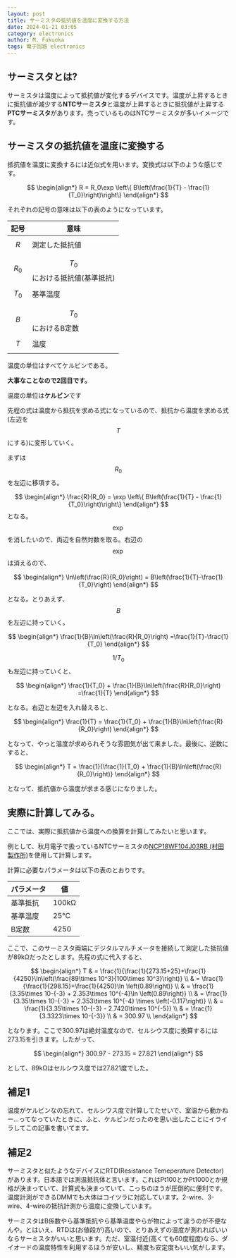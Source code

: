 ```yaml
---
layout: post
title: サーミスタの抵抗値を温度に変換する方法
date: 2024-01-21 03:05
category: electronics
author: M. Fukuoka
tags: 電子回路 electronics 
---
```


## サーミスタとは?

サーミスタは温度によって抵抗値が変化するデバイスです。温度が上昇するときに抵抗値が減少する**NTCサーミスタ**と温度が上昇するときに抵抗値が上昇する**PTCサーミスタ**があります。売っているものはNTCサーミスタが多いイメージです。

## サーミスタの抵抗値を温度に変換する

抵抗値を温度に変換するには近似式を用います。変換式は以下のような感じです。

$$
\begin{align*}
R = R_0\exp \left\{ B\left(\frac{1}{T} - \frac{1}{T_0}\right)\right\}
\end{align*}
$$

それぞれの記号の意味は以下の表のようになっています。

| 記号    | 意味                 |
| ----- | ------------------ |
| $$R$$     | 測定した抵抗値            |
| $$R_0$$ | $$T_0$$における抵抗値(基準抵抗) |
| $$T_0$$ | 基準温度               |
| $$B$$   | $$T_0$$におけるB定数       |
| $$T$$   | 温度                   |

温度の単位はすべてケルビンである。

**大事なことなので2回目です。**

温度の単位は**ケルビン**です

先程の式は温度から抵抗を求める式になっているので、抵抗から温度を求める式(左辺を$$T$$にする)に変形していく。

まずは$$R_0$$を左辺に移項する。

$$
\begin{align*}
\frac{R}{R_0} = \exp \left\{ B\left(\frac{1}{T} - \frac{1}{T_0}\right)\right\}
\end{align*}
$$
となる。$$\exp$$を消したいので、両辺を自然対数を取る。右辺の$$\exp$$は消えるので、

$$
\begin{align*}
\ln\left(\frac{R}{R_0}\right) = B\left(\frac{1}{T}-\frac{1}{T_0}\right)
\end{align*}
$$

となる。とりあえず、$$B$$を左辺に持っていく。

$$
\begin{align*}
\frac{1}{B}\ln\left(\frac{R}{R_0}\right) =\frac{1}{T}-\frac{1}{T_0}
\end{align*}
$$

$$1/T_0$$も左辺に持っていくと、

$$
\begin{align*}
\frac{1}{T_0} + \frac{1}{B}\ln\left(\frac{R}{R_0}\right) =\frac{1}{T}
\end{align*}
$$

となる。右辺と左辺を入れ替えると、

$$
\begin{align*}
\frac{1}{T} = \frac{1}{T_0} + \frac{1}{B}\ln\left(\frac{R}{R_0}\right) 
\end{align*}
$$

となって、やっと温度が求められそうな雰囲気が出て来ました。最後に、逆数にすると、

$$
\begin{align*}
T = \frac{1}{\frac{1}{T_0} + \frac{1}{B}\ln\left(\frac{R}{R_0}\right)}
\end{align*}
$$

となって、抵抗値から温度が求まる感じになりました。

## 実際に計算してみる。

ここでは、実際に抵抗値から温度への換算を計算してみたいと思います。

例として、秋月電子で扱っているNTCサーミスタの[NCP18WF104J03RB (村田製作所)](https://akizukidenshi.com/catalog/g/g105268/)を使用して計算します。

計算に必要なパラメータは以下の表のとおりです。

| パラメータ | 値     |
| ----- | ----- |
| 基準抵抗  | 100kΩ |
| 基準温度  | 25℃   |
| B定数   | 4250  |

ここで、このサーミスタ両端にデジタルマルチメータを接続して測定した抵抗値が89kΩだったとします。先程の式に代入すると、

$$
\begin{align*}
T  & = \frac{1}{\frac{1}{273.15+25}+\frac{1}{4250}\ln\left(\frac{89\times 10^3}{100\times 10^3}\right)} \\
 & = \frac{1}{\frac{1}{298.15}+\frac{1}{4250}\ln \left(0.89\right)} \\
 & = \frac{1}{3.35\times 10-{-3} + 2.353\times 10^{-4}\ln \left(0.89\right)} \\
 & = \frac{1}{3.35\times 10-{-3} + 2.353\times 10^{-4} \times \left(-0.117\right)} \\
 & = \frac{1}{3.35\times 10-{-3} - 2.7420\times 10^{-5}} \\
 & = \frac{1}{3.3323\times 10-{-3}} \\
 & = 300.97 \\
\end{align*}
$$

となります。ここで300.97は絶対温度なので、セルシウス度に換算するには273.15を引きます。したがって、

$$
\begin{align*}
300.97 - 273.15 = 27.821
\end{align*}
$$

として、89kΩはセルシウス度では27.821度でした。

## 補足1

温度がケルビンなの忘れて、セルシウス度で計算してたせいで、室温から動かねー…ってなっていたときに、ふと、ケルビンだったのを思い出したことにイライラしてこの記事を書いてます。

## 補足2

サーミスタと似たようなデバイスにRTD(Resistance Temeperature Detector)があります。日本語では測温抵抗体と言います。これはPt100とかPt1000とか規格が決まっていて、計算式も決まっていて、こっちのほうが圧倒的に便利です。温度計測ができるDMMでも大体はコイツラに対応しています。2-wire、3-wire、4-wireの抵抗計測から温度に変換しています。

サーミスタはB係数やら基準抵抗やら基準温度やらが物によって違うのが不便なんや。とはいえ、RTDは(お値段が)高いので、とりあえずの温度が測れればいいならサーミスタがいいと思います。ただ、室温付近(高くても60度程度)なら、ダイオードの温度特性を利用するほうが安いし、精度も安定度もいい気がします。
